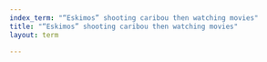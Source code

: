 ```yaml
---
index_term: "“Eskimos” shooting caribou then watching movies"
title: "“Eskimos” shooting caribou then watching movies"
layout: term

---
```

